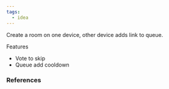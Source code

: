 ```yaml
---
tags:
  - idea
---
```

Create a room on one device, other device adds link to queue.  
  
Features  
- Vote to skip  
- Queue add cooldown
### References
[^1]: 
[^2]: 